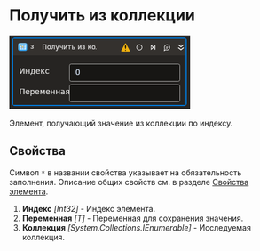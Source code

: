 # Получить из коллекции

![](<../../../../resources/activities/extra/t1/T1-GetCollValue.PNG>)

Элемент, получающий значение из коллекции по индексу.

## Свойства

Символ `*` в названии свойства указывает на обязательность заполнения. 
Описание общих свойств см. в разделе [Свойства элемента](https://docs.primo-rpa.ru/primo-rpa/primo-studio/process/elements#svoistva-elementa).

1. **Индекс** *[Int32]* - Индекс элемента.
1. **Переменная** *[T]* - Переменная для сохранения значения.
1. **Коллекция** *[System.Collections.IEnumerable]* - Исследуемая коллекция.